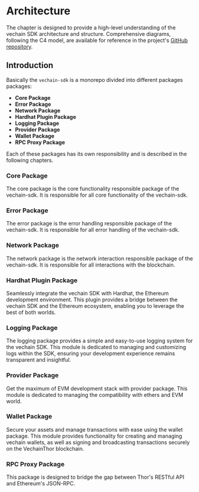 # Architecture

The chapter is designed to provide a high-level understanding of the vechain SDK architecture and structure. 
Comprehensive diagrams, following the C4 model, are available for reference in the project's [GitHub repository](https://github.com/vechain/vechain-sdk-js/tree/main/docs/diagrams/architecture).

## Introduction

Basically the `vechain-sdk` is a monorepo divided into different packages packages:

- **Core Package**
- **Error Package**
- **Network Package**
- **Hardhat Plugin Package**
- **Logging Package**
- **Provider Package**
- **Wallet Package**
- **RPC Proxy Package**


Each of these packages has its own responsibility and is described in the following chapters.

### Core Package
The core package is the core functionality responsible package of the vechain-sdk.
It is responsible for all core functionality of the vechain-sdk.

### Error Package
The error package is the error handling responsible package of the vechain-sdk.
It is responsible for all error handling of the vechain-sdk.

### Network Package
The network package is the network interaction responsible package of the vechain-sdk.
It is responsible for all interactions with the blockchain.

### Hardhat Plugin Package
Seamlessly integrate the vechain SDK with Hardhat, the Ethereum development environment. 
This plugin provides a bridge between the vechain SDK and the Ethereum ecosystem, enabling you to leverage the best of both worlds.

### Logging Package
The logging package provides a simple and easy-to-use logging system for the vechain SDK. 
This module is dedicated to managing and customizing logs within the SDK, ensuring your development experience remains transparent and insightful.

### Provider Package
Get the maximum of EVM development stack with provider package. 
This module is dedicated to managing the compatibility with ethers and EVM world.

### Wallet Package
Secure your assets and manage transactions with ease using the wallet package. 
This module provides functionality for creating and managing vechain wallets, as well as signing and broadcasting transactions securely on the VechainThor blockchain.

### RPC Proxy Package
This package is designed to bridge the gap between Thor's RESTful API and Ethereum's JSON-RPC.